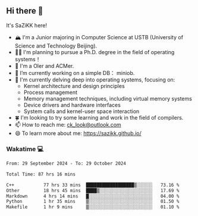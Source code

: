 ## Hi there 👋

It's SaZiKK here!

- 🏔️ I'm a Junior majoring in Computer Science  at USTB (University of Science and Technology Beijing).
- 🧑‍🎓 I'm planning to pursue a Ph.D. degree in the field of operating systems！
- 🚀 I'm a OIer and ACMer.
- 🔭 I’m currently working on a simple DB： miniob.
- 🌱 I'm currently delving deep into operating systems, focusing on:
  - Kernel architecture and design principles
  - Process management
  - Memory management techniques, including virtual memory systems
  - Device drivers and hardware interfaces
  - System calls and kernel-user space interaction
- 🍀 I'm looking to try some learning and work in the field of compilers.
- 📫 How to reach me: ck_look@outlook.com
- 😄 To learn more about me: https://sazikk.github.io/

  
<!--
**SaZiKK/SaZiKK** is a ✨ _special_ ✨ repository because its `README.md` (this file) appears on your GitHub profile.

Here are some ideas to get you started:

- 🔭 I’m currently working on ...
- 🌱 I’m currently learning ...
- 👯 I’m looking to collaborate on ...
- 🤔 I’m looking for help with ...
- 💬 Ask me about ...
- 📫 How to reach me: ...
- 😄 Pronouns: ...
- ⚡ Fun fact: ...
-->

### Wakatime 💻

<!--START_SECTION:waka-->

```txt
From: 29 September 2024 - To: 29 October 2024

Total Time: 87 hrs 16 mins

C++           77 hrs 33 mins  ██████████████████▒░░░░░░   73.16 %
Other         18 hrs 45 mins  ████▒░░░░░░░░░░░░░░░░░░░░   17.69 %
Markdown      4 hrs 14 mins   █░░░░░░░░░░░░░░░░░░░░░░░░   04.00 %
Python        1 hr 35 mins    ▒░░░░░░░░░░░░░░░░░░░░░░░░   01.50 %
Makefile      1 hr 9 mins     ▒░░░░░░░░░░░░░░░░░░░░░░░░   01.10 %
```

<!--END_SECTION:waka-->
